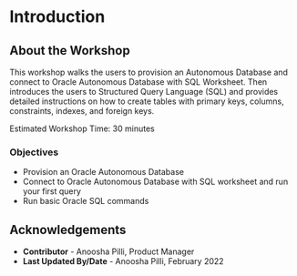 # Introduction

## About the Workshop

This workshop walks the users to provision an Autonomous Database and connect to Oracle Autonomous Database with SQL Worksheet. Then introduces the users to Structured Query Language (SQL) and provides detailed instructions on how to create tables with primary keys, columns, constraints, indexes, and foreign keys.

Estimated Workshop Time: 30 minutes

### Objectives

* Provision an Oracle Autonomous Database
* Connect to Oracle Autonomous Database with SQL worksheet and run your first query
* Run basic Oracle SQL commands

## Acknowledgements

* **Contributor** - Anoosha Pilli, Product Manager
* **Last Updated By/Date** - Anoosha Pilli, February 2022